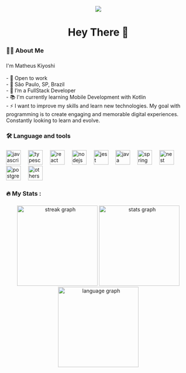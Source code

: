 
<div align="center">
  <img src="https://api.visitorbadge.io/api/visitors?path=matheus-kiyoshi&countColor=%23263759"  />
</div>

###

<h1 align="center">Hey There 👋</h1>

###

<h3 align="left">👩‍💻  About Me</h3>

###

<p align="left">I'm Matheus Kiyoshi<br><br>- 💼 Open to work<br>- 📍 São Paulo, SP, Brazil<br>- 🔭 I’m a FullStack Developer<br>- 📚 I'm currently learning Mobile Development with Kotlin<br>- ⚡ I want to improve my skills and learn new technologies.  My goal with programming is to create engaging and memorable digital experiences.  Constantly looking to learn and evolve.</p>

###

<h3 align="left">🛠 Language and tools</h3>

###

<div align="left">
    <img src="https://cdn.jsdelivr.net/gh/devicons/devicon/icons/javascript/javascript-original.svg" height="40" alt="javascript logo"  />
  <img width="12" />
  <img src="https://cdn.jsdelivr.net/gh/devicons/devicon/icons/typescript/typescript-original.svg" height="40" alt="typescript logo"  />
  <img width="12" />
  <img src="https://cdn.jsdelivr.net/gh/devicons/devicon/icons/react/react-original.svg" height="40" alt="react logo"  />
  <img width="12" />
  <img src="https://cdn.jsdelivr.net/gh/devicons/devicon/icons/nodejs/nodejs-original.svg" height="40" alt="nodejs logo"  />
  <img width="12" />
  <img src="https://cdn.jsdelivr.net/gh/devicons/devicon/icons/jest/jest-plain.svg" height="40" alt="jest logo"  />
  <img width="12" />
  <img src="https://cdn.jsdelivr.net/gh/devicons/devicon/icons/java/java-original.svg" height="40" alt="java logo"  />
  <img width="12" />
  <img src="https://cdn.jsdelivr.net/gh/devicons/devicon/icons/spring/spring-original.svg" height="40" alt="spring logo"  />
<img width="12" />
  <img src="https://cdn.jsdelivr.net/gh/devicons/devicon/icons/nestjs/nestjs-plain.svg" height="40" alt="nest logo"  />
<img width="12" />
  <img src="https://cdn.jsdelivr.net/gh/devicons/devicon/icons/postgresql/postgresql-plain.svg" height="40" alt="postgresql logo"  />
<img width="12" />
<img src="https://skills.thijs.gg/icons?i=mongodb,figma,git,tailwind,next" height="40" alt="others"  />
</div>

###

<h3 align="left">🔥   My Stats :</h3>

###

<div align="center">
  <img src="https://streak-stats.demolab.com?user=matheus-kiyoshi&locale=en&mode=daily&theme=dark&hide_border=false&border_radius=5&order=3" height="220" alt="streak graph"  />
<img src="https://github-readme-stats.vercel.app/api?username=matheus-kiyoshi&show_icons=true&theme=highcontrast" height="220" alt="stats graph"  />
<img src="https://github-readme-stats.vercel.app/api/top-langs/?username=matheus-kiyoshi&layout=compact" height="220" alt="language graph"  />

</div>

